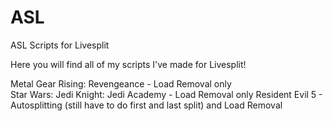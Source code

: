 # ASL
ASL Scripts for Livesplit

Here you will find all of my scripts I've made for Livesplit!

Metal Gear Rising: Revengeance - Load Removal only  
Star Wars: Jedi Knight: Jedi Academy - Load Removal only
Resident Evil 5 - Autosplitting (still have to do first and last split) and Load Removal
